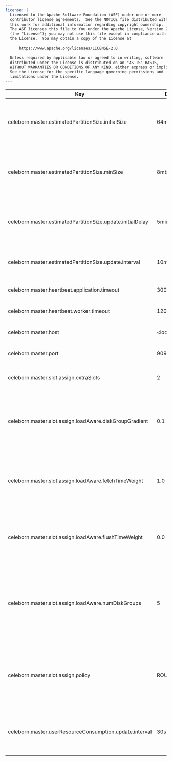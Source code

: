 ```yaml
---
license: |
  Licensed to the Apache Software Foundation (ASF) under one or more
  contributor license agreements.  See the NOTICE file distributed with
  this work for additional information regarding copyright ownership.
  The ASF licenses this file to You under the Apache License, Version 2.0
  (the "License"); you may not use this file except in compliance with
  the License.  You may obtain a copy of the License at
  
      https://www.apache.org/licenses/LICENSE-2.0
  
  Unless required by applicable law or agreed to in writing, software
  distributed under the License is distributed on an "AS IS" BASIS,
  WITHOUT WARRANTIES OR CONDITIONS OF ANY KIND, either express or implied.
  See the License for the specific language governing permissions and
  limitations under the License.
---
```


<!--begin-include-->
| Key | Default | Description | Since |
| --- | ------- | ----------- | ----- |
| celeborn.master.estimatedPartitionSize.initialSize | 64mb | Initial partition size for estimation, it will change according to runtime stats. | 0.2.0 | 
| celeborn.master.estimatedPartitionSize.minSize | 8mb | Ignore partition size smaller than this configuration of partition size for estimation. | 0.2.0 | 
| celeborn.master.estimatedPartitionSize.update.initialDelay | 5min | Initial delay time before start updating partition size for estimation. | 0.2.0 | 
| celeborn.master.estimatedPartitionSize.update.interval | 10min | Interval of updating partition size for estimation. | 0.2.0 | 
| celeborn.master.heartbeat.application.timeout | 300s | Application heartbeat timeout. | 0.2.0 | 
| celeborn.master.heartbeat.worker.timeout | 120s | Worker heartbeat timeout. | 0.2.0 | 
| celeborn.master.host | &lt;localhost&gt; | Hostname for master to bind. | 0.2.0 | 
| celeborn.master.port | 9097 | Port for master to bind. | 0.2.0 | 
| celeborn.master.slot.assign.extraSlots | 2 | Extra slots number when master assign slots. | 0.2.0 | 
| celeborn.master.slot.assign.loadAware.diskGroupGradient | 0.1 | This value means how many more workload will be placed into a faster disk group than a slower group. | 0.2.0 | 
| celeborn.master.slot.assign.loadAware.fetchTimeWeight | 1.0 | Weight of average fetch time when calculating ordering in load-aware assignment strategy | 0.2.1 | 
| celeborn.master.slot.assign.loadAware.flushTimeWeight | 0.0 | Weight of average flush time when calculating ordering in load-aware assignment strategy | 0.2.1 | 
| celeborn.master.slot.assign.loadAware.numDiskGroups | 5 | This configuration is a guidance for load-aware slot allocation algorithm. This value is control how many disk groups will be created. | 0.2.0 | 
| celeborn.master.slot.assign.policy | ROUNDROBIN | Policy for master to assign slots, Celeborn supports two types of policy: roundrobin and loadaware. | 0.2.0 | 
| celeborn.master.userResourceConsumption.update.interval | 30s | Time length for a window about compute user resource consumption. | 0.3.0 | 
<!--end-include-->
